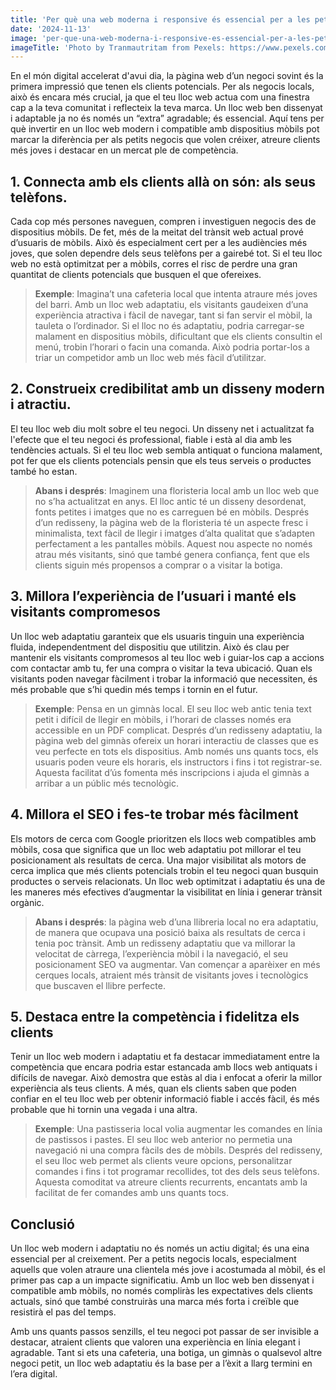 ```yaml
---
title: 'Per què una web moderna i responsive és essencial per a les petites empreses'
date: '2024-11-13'
image: 'per-que-una-web-moderna-i-responsive-es-essencial-per-a-les-petites-empreses.jpg'
imageTitle: 'Photo by Tranmautritam from Pexels: https://www.pexels.com/photo/full-frame-shot-of-computer-326514/'
---
```


En el món digital accelerat d'avui dia, la pàgina web d’un negoci sovint és la primera impressió que tenen els clients potencials. Per als negocis locals, això és encara més crucial, ja que el teu lloc web actua com una finestra cap a la teva comunitat i reflecteix la teva marca. Un lloc web ben dissenyat i adaptable ja no és només un “extra” agradable; és essencial. Aquí tens per què invertir en un lloc web modern i compatible amb dispositius mòbils pot marcar la diferència per als petits negocis que volen créixer, atreure clients més joves i destacar en un mercat ple de competència.

## 1. Connecta amb els clients allà on són: als seus telèfons.

Cada cop més persones naveguen, compren i investiguen negocis des de dispositius mòbils. De fet, més de la meitat del trànsit web actual prové d’usuaris de mòbils. Això és especialment cert per a les audiències més joves, que solen dependre dels seus telèfons per a gairebé tot. Si el teu lloc web no està optimitzat per a mòbils, corres el risc de perdre una gran quantitat de clients potencials que busquen el que ofereixes.

> **Exemple**: Imagina’t una cafeteria local que intenta atraure més joves del barri. Amb un lloc web adaptatiu, els visitants gaudeixen d’una experiència atractiva i fàcil de navegar, tant si fan servir el mòbil, la tauleta o l’ordinador. Si el lloc no és adaptatiu, podria carregar-se malament en dispositius mòbils, dificultant que els clients consultin el menú, trobin l’horari o facin una comanda. Això podria portar-los a triar un competidor amb un lloc web més fàcil d’utilitzar.

## 2. Construeix credibilitat amb un disseny modern i atractiu.

El teu lloc web diu molt sobre el teu negoci. Un disseny net i actualitzat fa l'efecte que el teu negoci és professional, fiable i està al dia amb les tendències actuals. Si el teu lloc web sembla antiquat o funciona malament, pot fer que els clients potencials pensin que els teus serveis o productes també ho estan.

> **Abans i després**: Imaginem una floristeria local amb un lloc web que no s’ha actualitzat en anys. El lloc antic té un disseny desordenat, fonts petites i imatges que no es carreguen bé en mòbils. Després d’un redisseny, la pàgina web de la floristeria té un aspecte fresc i minimalista, text fàcil de llegir i imatges d’alta qualitat que s’adapten perfectament a les pantalles mòbils. Aquest nou aspecte no només atrau més visitants, sinó que també genera confiança, fent que els clients siguin més propensos a comprar o a visitar la botiga.

## 3. Millora l’experiència de l’usuari i manté els visitants compromesos

Un lloc web adaptatiu garanteix que els usuaris tinguin una experiència fluida, independentment del dispositiu que utilitzin. Això és clau per mantenir els visitants compromesos al teu lloc web i guiar-los cap a accions com contactar amb tu, fer una compra o visitar la teva ubicació. Quan els visitants poden navegar fàcilment i trobar la informació que necessiten, és més probable que s’hi quedin més temps i tornin en el futur.

> **Exemple**: Pensa en un gimnàs local. El seu lloc web antic tenia text petit i difícil de llegir en mòbils, i l’horari de classes només era accessible en un PDF complicat. Després d’un redisseny adaptatiu, la pàgina web del gimnàs ofereix un horari interactiu de classes que es veu perfecte en tots els dispositius. Amb només uns quants tocs, els usuaris poden veure els horaris, els instructors i fins i tot registrar-se. Aquesta facilitat d’ús fomenta més inscripcions i ajuda el gimnàs a arribar a un públic més tecnològic.

## 4. Millora el SEO i fes-te trobar més fàcilment

Els motors de cerca com Google prioritzen els llocs web compatibles amb mòbils, cosa que significa que un lloc web adaptatiu pot millorar el teu posicionament als resultats de cerca. Una major visibilitat als motors de cerca implica que més clients potencials trobin el teu negoci quan busquin productes o serveis relacionats. Un lloc web optimitzat i adaptatiu és una de les maneres més efectives d’augmentar la visibilitat en línia i generar trànsit orgànic.

> **Abans i després**: la pàgina web d’una llibreria local no era adaptatiu, de manera que ocupava una posició baixa als resultats de cerca i tenia poc trànsit. Amb un redisseny adaptatiu que va millorar la velocitat de càrrega, l’experiència mòbil i la navegació, el seu posicionament SEO va augmentar. Van començar a aparèixer en més cerques locals, atraient més trànsit de visitants joves i tecnològics que buscaven el llibre perfecte.

## 5. Destaca entre la competència i fidelitza els clients

Tenir un lloc web modern i adaptatiu et fa destacar immediatament entre la competència que encara podria estar estancada amb llocs web antiquats i difícils de navegar. Això demostra que estàs al dia i enfocat a oferir la millor experiència als teus clients. A més, quan els clients saben que poden confiar en el teu lloc web per obtenir informació fiable i accés fàcil, és més probable que hi tornin una vegada i una altra.

> **Exemple**: Una pastisseria local volia augmentar les comandes en línia de pastissos i pastes. El seu lloc web anterior no permetia una navegació ni una compra fàcils des de mòbils. Després del redisseny, el seu lloc web permet als clients veure opcions, personalitzar comandes i fins i tot programar recollides, tot des dels seus telèfons. Aquesta comoditat va atreure clients recurrents, encantats amb la facilitat de fer comandes amb uns quants tocs.

<div class="divider py-10"></div>

## Conclusió

Un lloc web modern i adaptatiu no és només un actiu digital; és una eina essencial per al creixement. Per a petits negocis locals, especialment aquells que volen atraure una clientela més jove i acostumada al mòbil, és el primer pas cap a un impacte significatiu. Amb un lloc web ben dissenyat i compatible amb mòbils, no només compliràs les expectatives dels clients actuals, sinó que també construiràs una marca més forta i creïble que resistirà el pas del temps.

Amb uns quants passos senzills, el teu negoci pot passar de ser invisible a destacar, atraient clients que valoren una experiència en línia elegant i agradable. Tant si ets una cafeteria, una botiga, un gimnàs o qualsevol altre negoci petit, un lloc web adaptatiu és la base per a l’èxit a llarg termini en l’era digital.
